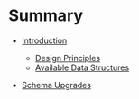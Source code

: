 # Summary

- [Introduction](./introduction.md)
  - [Design Principles](./design-principles.md)
  - [Available Data Structures](./available-data-structures.md)

- [Schema Upgrades](./schema-upgrades.md)
